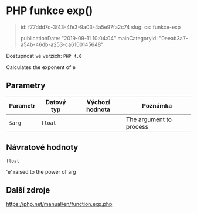 PHP funkce exp()
================

> id: f77ddd7c-3f43-4fe3-9a03-4a5e97fa2c74
> slug:
> 	cs: funkce-exp
> 
> publicationDate: "2019-09-11 10:04:04"
> mainCategoryId: "0eeab3a7-a54b-46db-a253-ca6100145648"

Dostupnost ve verzích: `PHP 4.0`

Calculates the exponent of <constant>e</constant>


Parametry
--------------

| Parametr | Datový typ | Výchozí hodnota | Poznámka |
|-----|-----|-----|-----|
| `$arg` | `float` |  | The argument to process |


Návratové hodnoty
----------------

`float`

'e' raised to the power of arg

Další zdroje
------------

https://php.net/manual/en/function.exp.php
